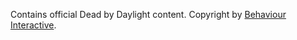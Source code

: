 Contains official Dead by Daylight content. Copyright by [Behaviour Interactive](https://bhvr.com/).